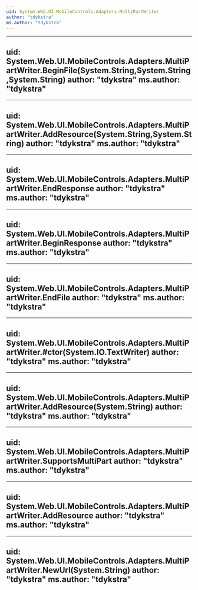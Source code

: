 ```yaml
---
uid: System.Web.UI.MobileControls.Adapters.MultiPartWriter
author: "tdykstra"
ms.author: "tdykstra"
---
```


---
uid: System.Web.UI.MobileControls.Adapters.MultiPartWriter.BeginFile(System.String,System.String,System.String)
author: "tdykstra"
ms.author: "tdykstra"
---

---
uid: System.Web.UI.MobileControls.Adapters.MultiPartWriter.AddResource(System.String,System.String)
author: "tdykstra"
ms.author: "tdykstra"
---

---
uid: System.Web.UI.MobileControls.Adapters.MultiPartWriter.EndResponse
author: "tdykstra"
ms.author: "tdykstra"
---

---
uid: System.Web.UI.MobileControls.Adapters.MultiPartWriter.BeginResponse
author: "tdykstra"
ms.author: "tdykstra"
---

---
uid: System.Web.UI.MobileControls.Adapters.MultiPartWriter.EndFile
author: "tdykstra"
ms.author: "tdykstra"
---

---
uid: System.Web.UI.MobileControls.Adapters.MultiPartWriter.#ctor(System.IO.TextWriter)
author: "tdykstra"
ms.author: "tdykstra"
---

---
uid: System.Web.UI.MobileControls.Adapters.MultiPartWriter.AddResource(System.String)
author: "tdykstra"
ms.author: "tdykstra"
---

---
uid: System.Web.UI.MobileControls.Adapters.MultiPartWriter.SupportsMultiPart
author: "tdykstra"
ms.author: "tdykstra"
---

---
uid: System.Web.UI.MobileControls.Adapters.MultiPartWriter.AddResource
author: "tdykstra"
ms.author: "tdykstra"
---

---
uid: System.Web.UI.MobileControls.Adapters.MultiPartWriter.NewUrl(System.String)
author: "tdykstra"
ms.author: "tdykstra"
---
